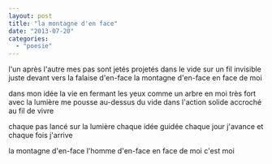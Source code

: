 ```yaml
---
layout: post
title: "la montagne d'en face"
date: "2013-07-20"
categories: 
  - "poesie"
---
```


l'un après l'autre mes pas sont jetés projetés dans le vide sur un fil invisible juste devant vers la falaise d'en-face la montagne d'en-face en face de moi

dans mon idée la vie en fermant les yeux comme un arbre en moi très fort avec la lumière me pousse au-dessus du vide dans l'action solide accroché au fil de vivre

chaque pas lancé sur la lumière chaque idée guidée chaque jour j'avance et chaque fois j'arrive

la montagne d'en-face l'homme d'en-face en face de moi c'est moi
